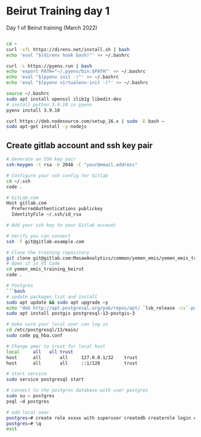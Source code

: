 # Beirut Training day 1
Day 1 of Beirut training (March 2022)

```bash

cd ~
curl -sfL https://direnv.net/install.sh | bash
echo 'eval "$(direnv hook bash)"' >> ~/.bashrc

curl -L https://pyenv.run | bash
echo 'export PATH="~/.pyenv/bin:$PATH"' >> ~/.bashrc
echo 'eval "$(pyenv init -)"' >> ~/.bashrc
echo 'eval "$(pyenv virtualenv-init -)"' >> ~/.bashrc

source ~/.bashrc
sudo apt install openssl zlib1g libedit-dev
# install python 3.9.10 in pyenv
pyenv install 3.9.10

curl https://deb.nodesource.com/setup_16.x | sudo -E bash –
sudo apt-get install -y nodejs

```

## Create gitlab account and ssh key pair
```bash
# Generate an SSH key pair
ssh-keygen -t rsa -b 2048 -C "your@email.address"

# Configure your ssh config for Gitlab
cd ~/.ssh
code .

# GitLab.com
Host gitlab.com
  PreferredAuthentications publickey
  IdentityFile ~/.ssh/id_rsa

# Add your ssh key to your Gitlab account

# Verify you can connect
ssh -T git@gitlab.example.com

# Clone the training repository
git clone git@gitlab.com:MasaeAnalytics/common/yemen_emis/yemen_emis_training_beirut.git
# Open it in VS Code
cd yemen_emis_training_beirut
code .

# Postgres
```bash
# update packages list and install
sudo apt update && sudo apt upgrade –y
echo "deb http://apt.postgresql.org/pub/repos/apt/ `lsb_release -cs`-pgdg main" |sudo tee  /etc/apt/sources.list.d/pgdg.list
sudo apt install postgis postgresql-13-postgis-3

# make sure your local user can log in 
cd /etc/postgresql/13/main/
sudo code pg_hba.conf

# Change peer to trust for local host
local     all	all	trust
host      all       all     127.0.0.1/32    trust
host      all       all     ::1/128         trust

# start service
sudo service postgresql start

# connect to the postgres database with user postgres
sudo su – postgres
psql –d postgres

# add local user
postgres=# create role xxxxx with superuser createdb createrole login encrypted password ‘xxxxxxx’;
postgres=# \q
exit
